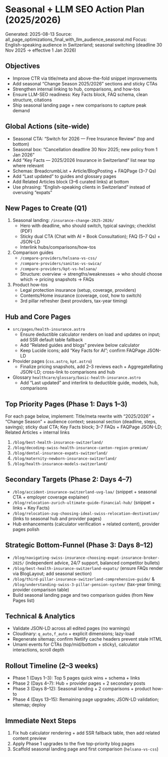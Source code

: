 # Seasonal + LLM SEO Action Plan (2025/2026)

Generated: 2025-08-13
Source: all_page_optimizations_final_with_llm_audience_seasonal.md
Focus: English-speaking audience in Switzerland; seasonal switching (deadline 30 Nov 2025 → effective 1 Jan 2026)

## Objectives
- Improve CTR via title/meta and above-the-fold snippet improvements
- Add seasonal “Change Season 2025/2026” sections and sticky CTAs
- Strengthen internal linking to hub, comparisons, and how-tos
- Ensure LLM-SEO readiness: Key Facts block, FAQ schema, clean structure, citations
- Ship seasonal landing page + new comparisons to capture peak demand

## Global Actions (site-wide)
- Seasonal CTA: “Switch for 2026 — Free Insurance Review” (top and bottom)
- Seasonal box: “Cancellation deadline 30 Nov 2025; new policy from 1 Jan 2026”
- Add “Key Facts — 2025/2026 Insurance in Switzerland” list near top where relevant
- Schemas: BreadcrumbList + Article/BlogPosting + FAQPage (3–7 Qs)
- Add “Last updated” to guides and glossary pages
- Add Related Articles block (3–6 curated links) at bottom
- Use phrasing: “English-speaking clients in Switzerland” instead of overusing “expats”

## New Pages to Create (Q1)
1) Seasonal landing: `/insurance-change-2025-2026/`
   - Hero with deadline, who should switch, typical savings; checklist (PDF)
   - Sticky dual CTA (Chat with AI + Book Consultation); FAQ (5–7 Qs) + JSON-LD
   - Interlink hubs/comparisons/how-tos
2) Comparison guides
   - `/compare-providers/helsana-vs-css/`
   - `/compare-providers/sanitas-vs-swica/`
   - `/compare-providers/kpt-vs-helsana/`
   - Structure: overview → strengths/weaknesses → who should choose which → pricing snapshots → FAQs
3) Product how-tos
   - Legal protection insurance (setup, coverage, providers)
   - Contents/Home insurance (coverage, cost, how to switch)
   - 3rd pillar refresher (best providers, tax-year timing)

## Hub and Core Pages
- `src/pages/health-insurance.astro`
  - Ensure deductible calculator renders on load and updates on input; add SSR default table fallback
  - Add “Related guides and blogs” preview below calculator
  - Keep Lucide icons; add “Key Facts for AI”; confirm FAQPage JSON-LD
- Provider pages (`css.astro`, `kpt.astro`)
  - Finalize pricing snapshots, add 2–3 reviews each + AggregateRating JSON-LD; cross-link to comparisons and hub
- Glossary `healthcare/glossary/basic-health-insurance.astro`
  - Add “Last updated” and interlink to deductible guide, models, hub, comparisons

## Top Priority Pages (Phase 1: Days 1–3)
For each page below, implement: Title/meta rewrite with “2025/2026” + “Change Season” + audience context; seasonal section (deadline, steps, savings); sticky dual CTA; Key Facts block; 3–7 FAQs + FAQPage JSON-LD; Related Articles + internal links
1) `/blog/best-health-insurance-switzerland/`
2) `/blog/decoding-swiss-health-insurance-canton-region-premium/`
3) `/blog/dental-insurance-expats-switzerland/`
4) `/blog/maternity-newborn-insurance-switzerland/`
5) `/blog/health-insurance-models-switzerland/`

## Secondary Targets (Phase 2: Days 4–7)
- `/blog/accident-insurance-switzerland-uvg-laa/` (snippet + seasonal CTA + employer coverage explainer)
- `/blog/relocation-zurich-ultimate-guide-financial-hub/` (snippet + links + Key Facts)
- `/blog/relocation-zug-choosing-ideal-swiss-relocation-destination/` (links to seasonal hub and provider pages)
- Hub enhancements (calculator verification + related content), provider pages polish

## Strategic Bottom-Funnel (Phase 3: Days 8–12)
- `/blog/navigating-swiss-insurance-choosing-expat-insurance-broker-2025/` (independent advice, 24/7 support, balanced competitor bullets)
- `/blog/best-health-insurance-switzerland-expats/` (ensure FAQs render via BlogLayout; add seasonal section)
- `/blog/third-pillar-insurance-switzerland-comprehensive-guide/` & `/blog/understanding-swiss-3-pillar-pension-system/` (tax-year timing; provider comparison table)
- Build seasonal landing page and two comparison guides (from New Pages list)

## Technical & Analytics
- Validate JSON-LD across all edited pages (no warnings)
- Cloudinary: `q_auto,f_auto` + explicit dimensions; lazy-load
- Regenerate sitemap; confirm Netlify cache headers prevent stale HTML
- Umami events for CTAs (top/mid/bottom + sticky), calculator interactions, scroll depth

## Rollout Timeline (2–3 weeks)
- Phase 1 (Days 1–3): Top 5 pages quick wins + schema + links
- Phase 2 (Days 4–7): Hub + provider pages + 2 secondary posts
- Phase 3 (Days 8–12): Seasonal landing + 2 comparisons + product how-to
- Phase 4 (Days 13–15): Remaining page upgrades; JSON-LD validation; sitemap; deploy

## Immediate Next Steps
1) Fix hub calculator rendering + add SSR fallback table, then add related content preview
2) Apply Phase 1 upgrades to the five top-priority blog pages
3) Scaffold seasonal landing page and first comparison (`helsana-vs-css`)
